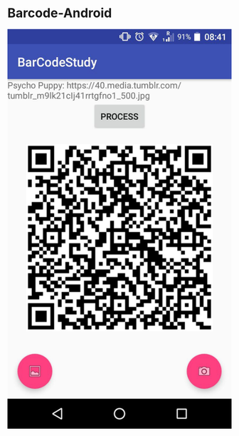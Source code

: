 # Barcode-Android
<div align="center">
  <img src="https://github.com/nicolalandro/Barcode-Android/blob/master/Screen/screen.jpeg"><br><br>
</div>